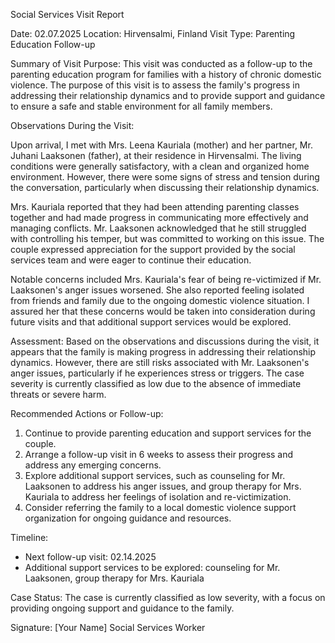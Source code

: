 Social Services Visit Report

Date: 02.07.2025
Location: Hirvensalmi, Finland
Visit Type: Parenting Education Follow-up

Summary of Visit Purpose:
This visit was conducted as a follow-up to the parenting education program for families with a history of chronic domestic violence. The purpose of this visit is to assess the family's progress in addressing their relationship dynamics and to provide support and guidance to ensure a safe and stable environment for all family members.

Observations During the Visit:

Upon arrival, I met with Mrs. Leena Kauriala (mother) and her partner, Mr. Juhani Laaksonen (father), at their residence in Hirvensalmi. The living conditions were generally satisfactory, with a clean and organized home environment. However, there were some signs of stress and tension during the conversation, particularly when discussing their relationship dynamics.

Mrs. Kauriala reported that they had been attending parenting classes together and had made progress in communicating more effectively and managing conflicts. Mr. Laaksonen acknowledged that he still struggled with controlling his temper, but was committed to working on this issue. The couple expressed appreciation for the support provided by the social services team and were eager to continue their education.

Notable concerns included Mrs. Kauriala's fear of being re-victimized if Mr. Laaksonen's anger issues worsened. She also reported feeling isolated from friends and family due to the ongoing domestic violence situation. I assured her that these concerns would be taken into consideration during future visits and that additional support services would be explored.

Assessment:
Based on the observations and discussions during the visit, it appears that the family is making progress in addressing their relationship dynamics. However, there are still risks associated with Mr. Laaksonen's anger issues, particularly if he experiences stress or triggers. The case severity is currently classified as low due to the absence of immediate threats or severe harm.

Recommended Actions or Follow-up:

1. Continue to provide parenting education and support services for the couple.
2. Arrange a follow-up visit in 6 weeks to assess their progress and address any emerging concerns.
3. Explore additional support services, such as counseling for Mr. Laaksonen to address his anger issues, and group therapy for Mrs. Kauriala to address her feelings of isolation and re-victimization.
4. Consider referring the family to a local domestic violence support organization for ongoing guidance and resources.

Timeline:

* Next follow-up visit: 02.14.2025
* Additional support services to be explored: counseling for Mr. Laaksonen, group therapy for Mrs. Kauriala

Case Status:
The case is currently classified as low severity, with a focus on providing ongoing support and guidance to the family.

Signature: [Your Name]
Social Services Worker